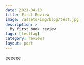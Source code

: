```yaml
---
date: 2021-04-10
title: First Review
image: /assets/img/blog/test.jpg
description: >
  My first book review
tags: [testtag]
category: reviews
layout: post
---
```


eeeeee